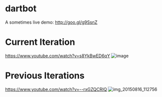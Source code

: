 # dartbot

A sometimes live demo: http://goo.gl/g9SsnZ

# Current Iteration 

https://www.youtube.com/watch?v=s8YkBwED6qY
![image](https://cloud.githubusercontent.com/assets/1245807/10918428/361212fc-822b-11e5-9784-cd49ed61f69a.png)

# Previous Iterations

https://www.youtube.com/watch?v=--rxGZQCRIQ
![img_20150816_112756](https://cloud.githubusercontent.com/assets/1245807/9294543/044ffd22-4416-11e5-92cb-2b28e3e0b21c.jpg)
